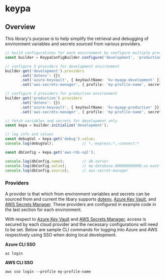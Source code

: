 # keypa

## Overview

This library's purpose is to help simplify the retrieval and debugging of environment variables and secrets sourced from various providers.

```typescript
// build configurations for each environment by configure multiple providers
const builder = KeypaConfigBuilder.configure('development', 'production');

// configure 3 providers for development environment
builder.get('development').providers
       .set('dotenv': {})
       .set('azure-keyvault', { keyVaultName: 'kv-myapp-development' }})
       .set('aws-secrets-manager', { profile: 'my-profile-name', secrets: `development/keypa/config` }})

// configure 3 providers for production environment
builder.get('production').providers
       .set('dotenv': {})
       .set('azure-keyvault', { keyVaultName: 'kv-myapp-production' }})
       .set('aws-secrets-manager', { profile: 'my-profile-name', secrets: `production/keypa/config` }})

// fetch variables and secrets for development only
const kepa = builder.initialize('development');

// log info and values
const debugVal = kepa.get('debug').value;  
console.log(debugVal);             // *,-express:*,-connect:*

const dbConfig = kepa.get('aws-rds-sql');

console.log(dbConfig.name);        // db-server
console.log(dbConfig.value);       // my-database.000000000000.us-east-1.rds.amazonaws.com
console.log(dbConfig.source);      // aws-secret-manager

```

### Providers

A provider is that which from environment variables and secrets can be sourced from and current the libary supports [dotenv](https://github.com/motdotla/dotenv), [Azure Key Vault](https://learn.microsoft.com/en-us/azure/key-vault/), and [AWS Secrets Manager](https://docs.aws.amazon.com/secretsmanager/).  These providers are configured in example code in the last section for each environment.

With respect to [Azure Key Vault](https://learn.microsoft.com/en-us/azure/key-vault/) and [AWS Secrets Manager](https://docs.aws.amazon.com/secretsmanager/), access is secured by each cloud provider and the necessary configurations will need to be set.  Below are sample CLI commands for logging into Azure and AWS respectively using SSO when doing local development.

**Azure CLI SSO**

```
az login
```

**AWS CLI SSO**

```
aws sso login --profile my-profile-name
```
